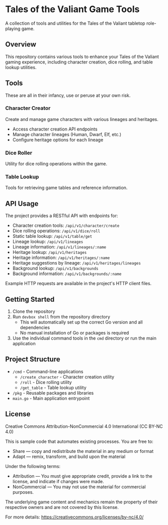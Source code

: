 # Tales of the Valiant Game Tools

A collection of tools and utilities for the Tales of the Valiant tabletop role-playing game.

## Overview

This repository contains various tools to enhance your Tales of the Valiant gaming experience, including character creation, dice rolling, and table lookup utilities.

## Tools

These are all in their infancy, use or peruse at your own risk.

### Character Creator

Create and manage game characters with various lineages and heritages.

- Access character creation API endpoints
- Manage character lineages (Human, Dwarf, Elf, etc.)
- Configure heritage options for each lineage

### Dice Roller

Utility for dice rolling operations within the game.

### Table Lookup

Tools for retrieving game tables and reference information.

## API Usage

The project provides a RESTful API with endpoints for:

- Character creation tools: `/api/v1/character/create`
- Dice rolling operations: `/api/v1/dice/roll`
- Static table lookup: `/api/v1/table/get`
- Lineage lookup: `/api/v1/lineages`
- Lineage information: `/api/v1/lineages/:name`
- Heritage lookup: `/api/v1/heritages`
- Heritage information: `/api/v1/heritages/:name`
- Heritage suggestions by lineage: `/api/v1/heritages/lineages`
- Background lookup: `/api/v1/backgrounds`
- Background information: `/api/v1/backgrounds/:name`

Example HTTP requests are available in the project's HTTP client files.

## Getting Started

1. Clone the repository
2. Run `devbox shell` from the repository directory
    - This will automatically set up the correct Go version and all dependencies
    - No manual installation of Go or packages is required
3. Use the individual command tools in the `cmd` directory or run the main application

## Project Structure

- `/cmd` - Command-line applications
    - `/create_character` - Character creation utility
    - `/roll` - Dice rolling utility
    - `/get_table` - Table lookup utility
- `/pkg` - Reusable packages and libraries
- `main.go` - Main application entrypoint

## License

Creative Commons Attribution-NonCommercial 4.0 International (CC BY-NC 4.0)

This is sample code that automates existing processes. You are free to:
- Share — copy and redistribute the material in any medium or format
- Adapt — remix, transform, and build upon the material

Under the following terms:
- Attribution — You must give appropriate credit, provide a link to the license, and indicate if changes were made.
- NonCommercial — You may not use the material for commercial purposes.

The underlying game content and mechanics remain the property of their respective owners and are not covered by this license.

For more details: https://creativecommons.org/licenses/by-nc/4.0/